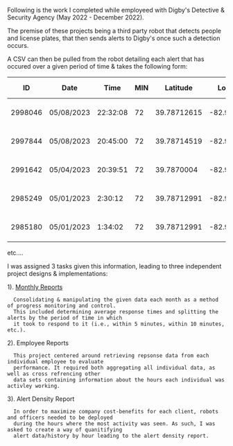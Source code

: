 Following is the work I completed while employeed with Digby's Detective & Security Agency (May 2022 - December 2022).

The premise of these projects being a third party robot that detects people and license plates, that then sends alerts to Digby's 
once such a detection occurs. 

A CSV can then be pulled from the robot detailing each alert that has occured over a given period of time & takes the following form:

| ID	| Date	| Time	| MIN	| Latitude	| Longitude	| Event Type	| Sector Name	| Threat Level	| Clear |	Clear Date	| Clear Time	| Sign-off Name	| Comments |
| --- | --- | --- | --- | --- | --- | --- | --- | --- | --- | --- | --- | --- | --- |
| 2998046	| 05/08/2023	| 22:32:08 | 72	| 39.78712615	| -82.93416547  | Person(s) detected	| Cardinal Health OH	| Red	| TRUE	| ('05/08/2023',)	| ('22:35:55',)	| mmcbride@digbysecurity.com	| Cleared by 9133 |
| 2997844	| 05/08/2023	| 20:45:00 | 72	| 39.78714519	| -82.93417419	| Person(s) detected	| Cardinal Health OH	| Red	| TRUE	| ('05/08/2023',) | ('22:35:55',)	| mmcbride@digbysecurity.com	| Cleared by 9133 |
| 2991642	| 05/04/2023	| 20:39:51 | 72	| 39.7870004	| -82.93575322	| Person(s) detected  |	Cardinal Health OH	| Red	| TRUE	| ('05/04/2023',)	| ('21:23:24',)	| watchcommander@digbysecurity.com	| Alerts cleared by wc 0919 |
| 2985249 |	05/01/2023	| 2:30:12	 | 72	| 39.78712991	| -82.93416792	| Person(s) detected	| Cardinal Health OH	| Red	| TRUE	| ('05/01/2023',)	| ('04:08:38',)	| watchcommander@digbysecurity.com	| worker wc 7732 |
| 2985180 |	05/01/2023	| 1:34:02  | 72	| 39.78712991	| -82.93416792	| Person(s) detected	| Cardinal Health OH	| Red	| TRUE	| ('05/01/2023',)	| ('02:15:50',)	| watchcommander@digbysecurity.com	| wc 7732 |

etc....

I was assigned 3 tasks given this information, leading to three independent project designs & implementations:

  1). [Monthly Reports](Monthly_Reports.ipynb)
  
      Consolidating & manipulating the given data each month as a method of progress monitoring and control.
      This included determining average response times and splitting the alerts by the period of time in which
      it took to respond to it (i.e., within 5 minutes, within 10 minutes, etc.). 
      
  2). Employee Reports
  
      This project centered around retrieving repsonse data from each individual employee to evaluate 
      performance. It required both aggregating all individual data, as well as cross refrencing other
      data sets containing information about the hours each individual was activley working.
      
  3). Alert Density Report
  
      In order to maximize company cost-benefits for each client, robots and officers needed to be deployed 
      during the hours where the most activity was seen. As such, I was asked to create a way of quanitifying 
      alert data/history by hour leading to the alert density report.
